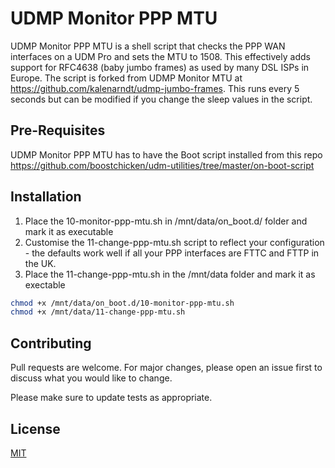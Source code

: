 # UDMP Monitor PPP MTU

UDMP Monitor PPP MTU is a shell script that checks the PPP WAN interfaces on a UDM Pro and sets the MTU to 1508. This effectively adds support for RFC4638 (baby jumbo frames) as used by many DSL ISPs in Europe. The script is forked from UDMP Monitor MTU at https://github.com/kalenarndt/udmp-jumbo-frames. This runs every 5 seconds but can be modified if you change the sleep values in the script.

## Pre-Requisites
UDMP Monitor PPP MTU has to have the Boot script installed from this repo https://github.com/boostchicken/udm-utilities/tree/master/on-boot-script


## Installation

1. Place the 10-monitor-ppp-mtu.sh in /mnt/data/on_boot.d/ folder and mark it as executable
2. Customise the 11-change-ppp-mtu.sh script to reflect your configuration - the defaults work well if all your PPP interfaces are FTTC and FTTP in the UK.
3. Place the 11-change-ppp-mtu.sh in the /mnt/data folder and mark it as exectable

```bash
chmod +x /mnt/data/on_boot.d/10-monitor-ppp-mtu.sh
chmod +x /mnt/data/11-change-ppp-mtu.sh
```

## Contributing
Pull requests are welcome. For major changes, please open an issue first to discuss what you would like to change.

Please make sure to update tests as appropriate.

## License
[MIT](https://choosealicense.com/licenses/mit/)
